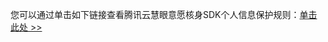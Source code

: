 您可以通过单击如下链接查看腾讯云慧眼意愿核身SDK个人信息保护规则：[单击此处 >>](https://privacy.qq.com/document/preview/e581dd10a605487395937b408ad276c0)
